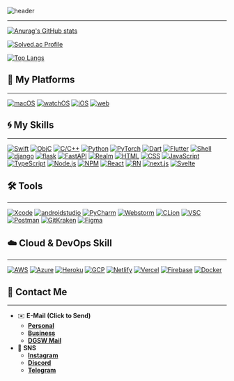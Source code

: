 ![header](https://capsule-render.vercel.app/api?type=waving&color=gradient&height=320&section=header&text=Intrinsic%20iOS%20Developer&fontSize=75&animation=fadeIn&fontAlignY=40&desc=4rNe5)
***

[![Anurag's GitHub stats](https://github-readme-stats.vercel.app/api?username=4rNe5&theme=swift)](https://github.com/4rNe5)
<br>

[![Solved.ac Profile](http://mazassumnida.wtf/api/generate_badge?boj=23wdwad)](https://solved.ac/23wdwad)
<br>

[![Top Langs](https://github-readme-stats.vercel.app/api/top-langs/?username=4rNe5&theme=swift&langs_count=10&layout=compact)]()

</aside>

## 💠 My **Platforms**

---
[![macOS](https://img.shields.io/badge/macos-000000?logo=apple&logoColor=white&style=for-the-badge)](https://developer.apple.com/macos/)
[![watchOS](https://img.shields.io/badge/watchOS-000000?logo=apple&logoColor=white&style=for-the-badge)](https://developer.apple.com/watchos/)
[![iOS](https://img.shields.io/badge/iOS-000000?logo=apple&logoColor=white&style=for-the-badge)](https://developer.apple.com/ios/)
[![web](https://img.shields.io/badge/web-000000?logo=googleearth&logoColor=white&style=for-the-badge)](https://w3.org)

## 🌀 My **Skills**

---
[![Swift](https://img.shields.io/badge/Swift-F05138?logo=swift&logoColor=white&style=for-the-badge)](https://developer.apple.com/swift/)
[![ObjC](https://img.shields.io/badge/Objective--C-00599C?logo=apple&logoColor=white&style=for-the-badge)](https://developer.apple.com/swift/)
[![C/C++](https://img.shields.io/badge/C/C++-0356fc?logo=c&logoColor=white&style=for-the-badge)](https://en.cppreference.com/w/)
[![Python](https://img.shields.io/badge/Python-3776AB?logo=python&logoColor=white&style=for-the-badge)](https://python.org/)
[![PyTorch](https://img.shields.io/badge/PyTorch-EE4C2C?logo=pytorch&logoColor=white&style=for-the-badge)](https://pytorch.org/)
[![Dart](https://img.shields.io/badge/Dart-0175C2?logo=dart&logoColor=white&style=for-the-badge)](https://dart.dev/)
[![Flutter](https://img.shields.io/badge/Flutter-02569B?logo=flutter&logoColor=white&style=for-the-badge)](https://flutter.dev/)
[![Shell](https://img.shields.io/badge/Shell-5391FE?logo=powershell&logoColor=white&style=for-the-badge)](https://zsh.org/)
[![django](https://img.shields.io/badge/django-092E20?style=for-the-badge&logo=django&logoColor=white)](https://djangoproject.com)
[![flask](https://img.shields.io/badge/flask-000000?style=for-the-badge&logo=flask&logoColor=white)](https://flask.palletsprojects.com/en/2.3.x/)
[![FastAPI](https://img.shields.io/badge/FastAPI-009688?style=for-the-badge&logo=fastapi&logoColor=white)](https://fastapi.tiangolo.com/ko/)
[![Realm](https://img.shields.io/badge/Realm-39477F?style=for-the-badge&logo=realm&logoColor=white)](https://fastapi.tiangolo.com/ko/)
[![HTML](https://img.shields.io/badge/html5-E34F26?style=for-the-badge&logo=html5&logoColor=white)](https://www.w3.org/)
[![CSS](https://img.shields.io/badge/css-1572B6?style=for-the-badge&logo=css3&logoColor=white)](https://www.w3.org/)
[![JavaScript](https://img.shields.io/badge/JavaScript-F7DF1E?logo=javascript&logoColor=black&style=for-the-badge)](https://developer.mozilla.org/ko/docs/Web/JavaScript)
[![TypeScript](https://img.shields.io/badge/TypeScript-3178C6?logo=typescript&logoColor=white&style=for-the-badge)](https://www.typescriptlang.org/)
[![Node.js](https://img.shields.io/badge/node.js-339933?style=for-the-badge&logo=Node.js&logoColor=white)](https://nodejs.org)
[![NPM](https://img.shields.io/badge/NPM-%23CB3837.svg?style=for-the-badge&logo=npm&logoColor=white)](https://www.npmjs.com/)
[![React](https://img.shields.io/badge/react-61DAFB?style=for-the-badge&logo=react&logoColor=black)](https://react.dev/)
[![RN](https://img.shields.io/badge/react_Native-61DAFB?style=for-the-badge&logo=react&logoColor=black)](https://reactnative.dev/)
[![next.js](https://img.shields.io/badge/next.js-000000?style=for-the-badge&logo=next.js&logoColor=white)](https://react.dev/)
[![Svelte](https://img.shields.io/badge/Svelte-FF3E00?style=for-the-badge&logo=svelte&logoColor=white)](https://svelte.dev/)

## 🛠️ Tools

---

[![Xcode](https://img.shields.io/badge/xcode-2f78ed?logo=xcode&logoColor=white&style=for-the-badge)](https://developer.apple.com/kr/xcode/)
[![androidstudio](https://img.shields.io/badge/Android_Studio-3DDC84?logo=androidstudio&logoColor=white&style=for-the-badge)](https://developer.android.com/studio)
[![PyCharm](https://img.shields.io/badge/pycharm-b4f70a?logo=pycharm&logoColor=black&style=for-the-badge)](https://www.jetbrains.com/ko-kr/pycharm/)
[![Webstorm](https://img.shields.io/badge/webstorm-61BAFB?logo=webstorm&logoColor=white&style=for-the-badge)](https://www.jetbrains.com/ko-kr/webstorm/)
[![CLion](https://img.shields.io/badge/CLion-04942d?logo=clion&logoColor=white&style=for-the-badge)](https://www.jetbrains.com/ko-kr/clion/)
[![VSC](https://img.shields.io/badge/VSCode-007ACC?logo=visualstudiocode&logoColor=white&style=for-the-badge)](https://code.visualstudio.com/)
[![Postman](https://img.shields.io/badge/postman-f06c38?logo=postman&logoColor=white&style=for-the-badge)](https://www.postman.com/)
[![GitKraken](https://img.shields.io/badge/Gitkraken-179287?logo=gitkraken&logoColor=white&style=for-the-badge)](https://www.postman.com/)
[![Figma](https://img.shields.io/badge/Figma-e630f0?logo=figma&logoColor=white&style=for-the-badge)](https://figma.com/)

## ☁️ Cloud & DevOps Skill

---

[![AWS](https://img.shields.io/badge/aws-232F3E?logo=amazonaws&logoColor=white&style=for-the-badge)](https://aws.amazon.com/ko/)
[![Azure](https://img.shields.io/badge/Azure-0078D4?logo=microsoftazure&logoColor=white&style=for-the-badge)](https://azure.microsoft.com/ko-kr)
[![Heroku](https://img.shields.io/badge/heroku-430098?logo=heroku&logoColor=white&style=for-the-badge)](https://www.heroku.com/)
[![GCP](https://img.shields.io/badge/GCP-4285F4?logo=googlecloud&logoColor=white&style=for-the-badge)](https://cloud.google.com/?hl=ko)
[![Netlify](https://img.shields.io/badge/Netlify-00C7B7?logo=netlify&logoColor=white&style=for-the-badge)](https://www.netlify.com/)
[![Vercel](https://img.shields.io/badge/Vercel-000000?logo=vercel&logoColor=white&style=for-the-badge)](https://vercel.com/)
[![Firebase](https://img.shields.io/badge/Firebase-FFCA28?logo=firebase&logoColor=black&style=for-the-badge)](https://cloud.google.com/?hl=ko)
[![Docker](https://img.shields.io/badge/docker-%230db7ed.svg?style=for-the-badge&logo=docker&logoColor=white)](https://www.docker.com)



## 🔗 Contact Me

---

- ✉️ **E-Mail (Click to Send)**
    - [**Personal**](mailto:me@4rne5.dev)
    - [**Business**](mailto:4rne5@proton.me)
    - [**DGSW Mail**](mailto:23wdwad@dgsw.hs.kr)
- 📱 **SNS**
    - [**Instagram**](https://www.instagram.com/4_rne5/)
    - [**Discord**](https://www.discord.com/users/796907962811285506)
    - [**Telegram**](https://t.me/A4rne5)


